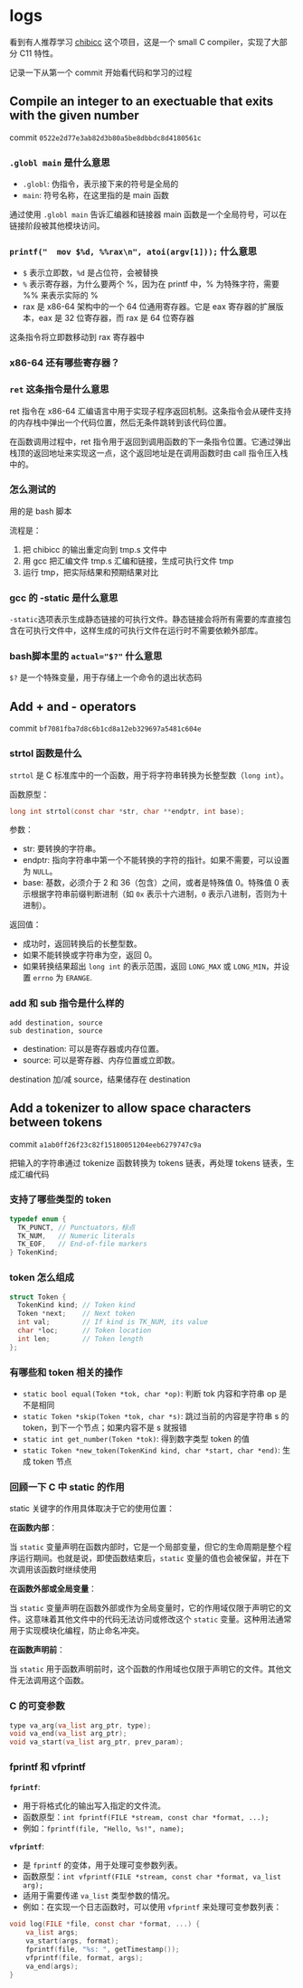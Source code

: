 # logs

看到有人推荐学习 [chibicc](https://github.com/rui314/chibicc) 这个项目，这是一个 small C compiler，实现了大部分 C11 特性。

记录一下从第一个 commit 开始看代码和学习的过程

## Compile an integer to an exectuable that exits with the given number

commit `0522e2d77e3ab82d3b80a5be8dbbdc8d4180561c`

### `.globl main` 是什么意思

- `.globl`: 伪指令，表示接下来的符号是全局的
- `main`: 符号名称，在这里指的是 main 函数
  
通过使用 `.globl main` 告诉汇编器和链接器 main 函数是一个全局符号，可以在链接阶段被其他模块访问。

### `printf("  mov $%d, %%rax\n", atoi(argv[1]));` 什么意思

- `$` 表示立即数，`%d` 是占位符，会被替换
- `%` 表示寄存器，为什么要两个 %，因为在 printf 中，% 为特殊字符，需要 %% 来表示实际的 %
- rax 是 x86-64 架构中的一个 64 位通用寄存器。它是 eax 寄存器的扩展版本，eax 是 32 位寄存器，而 rax 是 64 位寄存器

这条指令将立即数移动到 rax 寄存器中

### x86-64 还有哪些寄存器？

### `ret` 这条指令是什么意思

ret 指令在 x86-64 汇编语言中用于实现子程序返回机制。这条指令会从硬件支持的内存栈中弹出一个代码位置，然后无条件跳转到该代码位置。

在函数调用过程中，ret 指令用于返回到调用函数的下一条指令位置。它通过弹出栈顶的返回地址来实现这一点，这个返回地址是在调用函数时由 call 指令压入栈中的。

### 怎么测试的

用的是 bash 脚本

流程是：

1. 把 chibicc 的输出重定向到 tmp.s 文件中
2. 用 gcc 把汇编文件 tmp.s 汇编和链接，生成可执行文件 tmp
3. 运行 tmp，把实际结果和预期结果对比

### gcc 的 -static 是什么意思

`-static`选项表示生成静态链接的可执行文件。静态链接会将所有需要的库直接包含在可执行文件中，这样生成的可执行文件在运行时不需要依赖外部库。

### bash脚本里的 `actual="$?"` 什么意思

`$?` 是一个特殊变量，用于存储上一个命令的退出状态码

## Add + and - operators

commit `bf7081fba7d8c6b1cd8a12eb329697a5481c604e`

### strtol 函数是什么

`strtol` 是 C 标准库中的一个函数，用于将字符串转换为长整型数（`long int`）。

函数原型：

```c
long int strtol(const char *str, char **endptr, int base);
```

参数：

- str: 要转换的字符串。
- endptr: 指向字符串中第一个不能转换的字符的指针。如果不需要，可以设置为 `NULL`。
- base: 基数，必须介于 2 和 36（包含）之间，或者是特殊值 0。特殊值 0 表示根据字符串前缀判断进制（如 `0x` 表示十六进制，`0` 表示八进制，否则为十进制）。

返回值：

- 成功时，返回转换后的长整型数。
- 如果不能转换或字符串为空，返回 0。
- 如果转换结果超出 `long int` 的表示范围，返回 `LONG_MAX` 或 `LONG_MIN`，并设置 `errno` 为 `ERANGE`.

### add 和 sub 指令是什么样的

```assembly
add destination, source
sub destination, source
```

- destination: 可以是寄存器或内存位置。
- source: 可以是寄存器、内存位置或立即数。

destination 加/减 source，结果储存在 destination

## Add a tokenizer to allow space characters between tokens

commit `a1ab0ff26f23c82f15180051204eeb6279747c9a`

把输入的字符串通过 tokenize 函数转换为 tokens 链表，再处理 tokens 链表，生成汇编代码

### 支持了哪些类型的 token

```c
typedef enum {
  TK_PUNCT, // Punctuators，标点
  TK_NUM,   // Numeric literals
  TK_EOF,   // End-of-file markers
} TokenKind;
```

### token 怎么组成

```c
struct Token {
  TokenKind kind; // Token kind
  Token *next;    // Next token
  int val;        // If kind is TK_NUM, its value
  char *loc;      // Token location
  int len;        // Token length
};
```

### 有哪些和 token 相关的操作

- `static bool equal(Token *tok, char *op)`: 判断 tok 内容和字符串 op 是不是相同
- `static Token *skip(Token *tok, char *s)`: 跳过当前的内容是字符串 s 的 token，到下一个节点；如果内容不是 s 就报错
- `static int get_number(Token *tok)`: 得到数字类型 token 的值
- `static Token *new_token(TokenKind kind, char *start, char *end)`: 生成 token 节点

### 回顾一下 C 中 static 的作用

static 关键字的作用具体取决于它的使用位置：

**在函数内部**：

当 `static` 变量声明在函数内部时，它是一个局部变量，但它的生命周期是整个程序运行期间。也就是说，即使函数结束后，`static` 变量的值也会被保留，并在下次调用该函数时继续使用

**在函数外部或全局变量**：

当 `static` 变量声明在函数外部或作为全局变量时，它的作用域仅限于声明它的文件。这意味着其他文件中的代码无法访问或修改这个 `static` 变量。这种用法通常用于实现模块化编程，防止命名冲突。

**在函数声明前**：

当 `static` 用于函数声明前时，这个函数的作用域也仅限于声明它的文件。其他文件无法调用这个函数。

### C 的可变参数

```c
type va_arg(va_list arg_ptr, type);
void va_end(va_list arg_ptr);
void va_start(va_list arg_ptr, prev_param);
```

### fprintf 和 vfprintf

**`fprintf`**:

- 用于将格式化的输出写入指定的文件流。
- 函数原型：`int fprintf(FILE *stream, const char *format, ...);`
- 例如：`fprintf(file, "Hello, %s!", name);`

**`vfprintf`**:

- 是 `fprintf` 的变体，用于处理可变参数列表。
- 函数原型：`int vfprintf(FILE *stream, const char *format, va_list arg);`
- 适用于需要传递 `va_list` 类型参数的情况。
- 例如：在实现一个日志函数时，可以使用 `vfprintf` 来处理可变参数列表：

```c
void log(FILE *file, const char *format, ...) {
    va_list args;
    va_start(args, format);
    fprintf(file, "%s: ", getTimestamp());
    vfprintf(file, format, args);
    va_end(args);
}
```
